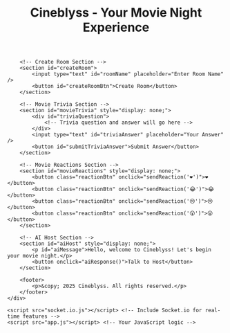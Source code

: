 <!DOCTYPE html>
<html lang="en">
<head>
    <meta charset="UTF-8">
    <meta name="viewport" content="width=device-width, initial-scale=1.0">
    <title>Cineblyss</title>
    <link rel="stylesheet" href="styles.css"> <!-- Your CSS file -->
</head>
<body>
    <div class="app">
        <header>
            <h1>Cineblyss - Your Movie Night Experience</h1>
        </header>
        
        <!-- Create Room Section -->
        <section id="createRoom">
            <input type="text" id="roomName" placeholder="Enter Room Name" />
            <button id="createRoomBtn">Create Room</button>
        </section>

        <!-- Movie Trivia Section -->
        <section id="movieTrivia" style="display: none;">
            <div id="triviaQuestion">
                <!-- Trivia question and answer will go here -->
            </div>
            <input type="text" id="triviaAnswer" placeholder="Your Answer" />
            <button id="submitTriviaAnswer">Submit Answer</button>
        </section>

        <!-- Movie Reactions Section -->
        <section id="movieReactions" style="display: none;">
            <button class="reactionBtn" onclick="sendReaction('❤️')">❤️</button>
            <button class="reactionBtn" onclick="sendReaction('😂')">😂</button>
            <button class="reactionBtn" onclick="sendReaction('😢')">😢</button>
            <button class="reactionBtn" onclick="sendReaction('😲')">😲</button>
        </section>

        <!-- AI Host Section -->
        <section id="aiHost" style="display: none;">
            <p id="aiMessage">Hello, welcome to Cineblyss! Let's begin your movie night.</p>
            <button onclick="aiResponse()">Talk to Host</button>
        </section>
        
        <footer>
            <p>&copy; 2025 Cineblyss. All rights reserved.</p>
        </footer>
    </div>

    <script src="socket.io.js"></script> <!-- Include Socket.io for real-time features -->
    <script src="app.js"></script> <!-- Your JavaScript logic -->
</body>
</html>
